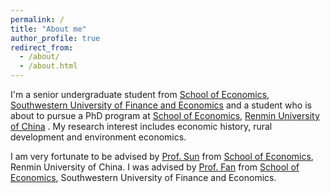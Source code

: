 ```yaml
---
permalink: /
title: "About me"
author_profile: true
redirect_from: 
  - /about/
  - /about.html
---
```


I'm a senior undergraduate student from [School of Economics](https://econ.swufe.edu.cn/), [Southwestern University of Finance and Economics](https://www.swufe.edu.cn/) and a student who is about to pursue a PhD program at [School of Economics](http://econ.ruc.edu.cn/), [Renmin University of China](https://www.ruc.edu.cn/) . My research interest includes economic history, rural development and environment economics.

I am very fortunate to be advised by [Prof. Sun](http://econ.ruc.edu.cn/jszy/38e856abc20543fe9cf22f0699aaf73a.htm) from [School of Economics](https://ruc.swufe.edu.cn/), Renmin University of China. I was advised by [Prof. Fan](https://econ.swufe.edu.cn/info/1046/1829.htm) from [School of Economics](https://econ.swufe.edu.cn/), Southwestern University of Finance and Economics.

